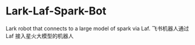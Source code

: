 # Lark-Laf-Spark-Bot
Lark robot that connects to a large model of spark via Laf. 飞书机器人通过 Laf 接入星火大模型的机器人
